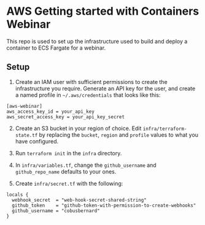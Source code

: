 # AWS Getting started with Containers Webinar

This repo is used to set up the infrastructure used to build and deploy a container to ECS Fargate for a webinar.

## Setup

1. Create an IAM user with sufficient permissions to create the infrastructure you require. Generate an API key for the user, and create a named profile in `~/.aws/credentials` that looks like this:
~~~
[aws-webinar]
aws_access_key_id = your_api_key
aws_secret_access_key = your_api_key_secret
~~~

2. Create an S3 bucket in your region of choice. Edit `infra/terraform-state.tf` by replacing the `bucket`, `region` and `profile` values to what you have configured.

3. Run `terraform init` in the `infra` directory.

4. In `infra/variables.tf`, change the `github_username` and `github_repo_name` defaults to your ones.

5. Create `infra/secret.tf` with the following:
~~~
locals {
  webhook_secret  = "web-hook-secret-shared-string"
  github_token    = "github-token-with-permission-to-create-webhooks"
  github_username = "cobusbernard"
}
~~~

